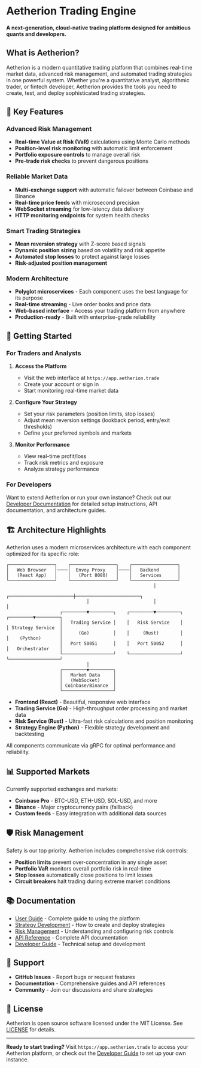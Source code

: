 # Aetherion Trading Engine

**A next-generation, cloud-native trading platform designed for ambitious quants and developers.**

## What is Aetherion?

Aetherion is a modern quantitative trading platform that combines real-time market data, advanced risk management, and automated trading strategies in one powerful system. Whether you're a quantitative analyst, algorithmic trader, or fintech developer, Aetherion provides the tools you need to create, test, and deploy sophisticated trading strategies.

## 🌟 Key Features

### Advanced Risk Management
- **Real-time Value at Risk (VaR)** calculations using Monte Carlo methods
- **Position-level risk monitoring** with automatic limit enforcement
- **Portfolio exposure controls** to manage overall risk
- **Pre-trade risk checks** to prevent dangerous positions

### Reliable Market Data
- **Multi-exchange support** with automatic failover between Coinbase and Binance
- **Real-time price feeds** with microsecond precision
- **WebSocket streaming** for low-latency data delivery
- **HTTP monitoring endpoints** for system health checks

### Smart Trading Strategies
- **Mean reversion strategy** with Z-score based signals
- **Dynamic position sizing** based on volatility and risk appetite
- **Automated stop losses** to protect against large losses
- **Risk-adjusted position management**

### Modern Architecture
- **Polyglot microservices** - Each component uses the best language for its purpose
- **Real-time streaming** - Live order books and price data
- **Web-based interface** - Access your trading platform from anywhere
- **Production-ready** - Built with enterprise-grade reliability

## 🚀 Getting Started

### For Traders and Analysts

1. **Access the Platform**
   - Visit the web interface at `https://app.aetherion.trade`
   - Create your account or sign in
   - Start monitoring real-time market data

2. **Configure Your Strategy**
   - Set your risk parameters (position limits, stop losses)
   - Adjust mean reversion settings (lookback period, entry/exit thresholds)
   - Define your preferred symbols and markets

3. **Monitor Performance**
   - View real-time profit/loss
   - Track risk metrics and exposure
   - Analyze strategy performance

### For Developers

Want to extend Aetherion or run your own instance? Check out our [Developer Documentation](DEVELOPER.md) for detailed setup instructions, API documentation, and architecture guides.

## 🏗️ Architecture Highlights

Aetherion uses a modern microservices architecture with each component optimized for its specific role:

```text
┌─────────────────┐    ┌─────────────────┐    ┌─────────────────┐
│   Web Browser   │────│  Envoy Proxy    │────│   Backend       │
│   (React App)   │    │   (Port 8080)   │    │   Services      │
└─────────────────┘    └─────────────────┘    └─────────────────┘
                                                       │
                              ┌────────────────────────┼────────────────────────┐
                              │                        │                        │
                    ┌─────────▼─────────┐    ┌─────────▼─────────┐    ┌─────────▼─────────┐
                    │   Trading Service │    │   Risk Service    │    │ Strategy Service  │
                    │      (Go)         │    │     (Rust)        │    │    (Python)       │
                    │   Port 50051      │    │   Port 50052      │    │   Orchestrator    │
                    └───────────────────┘    └───────────────────┘    └───────────────────┘
                              │
                    ┌─────────▼─────────┐
                    │   Market Data     │
                    │   (WebSocket)     │
                    │ Coinbase/Binance  │
                    └───────────────────┘
```

- **Frontend (React)** - Beautiful, responsive web interface
- **Trading Service (Go)** - High-throughput order processing and market data
- **Risk Service (Rust)** - Ultra-fast risk calculations and position monitoring  
- **Strategy Engine (Python)** - Flexible strategy development and backtesting

All components communicate via gRPC for optimal performance and reliability.

## 📊 Supported Markets

Currently supported exchanges and markets:

- **Coinbase Pro** - BTC-USD, ETH-USD, SOL-USD, and more
- **Binance** - Major cryptocurrency pairs (fallback)
- **Custom feeds** - Easy integration with additional data sources

## 🛡️ Risk Management

Safety is our top priority. Aetherion includes comprehensive risk controls:

- **Position limits** prevent over-concentration in any single asset
- **Portfolio VaR** monitors overall portfolio risk in real-time
- **Stop losses** automatically close positions to limit losses
- **Circuit breakers** halt trading during extreme market conditions

## 📚 Documentation

- [User Guide](docs/USER_GUIDE.md) - Complete guide to using the platform
- [Strategy Development](docs/STRATEGIES.md) - How to create and deploy strategies
- [Risk Management](docs/RISK.md) - Understanding and configuring risk controls
- [API Reference](docs/API.md) - Complete API documentation
- [Developer Guide](DEVELOPER.md) - Technical setup and development

## 🤝 Support

- **GitHub Issues** - Report bugs or request features
- **Documentation** - Comprehensive guides and API references
- **Community** - Join our discussions and share strategies

## 📄 License

Aetherion is open source software licensed under the MIT License. See [LICENSE](LICENSE) for details.

---

**Ready to start trading?** Visit `https://app.aetherion.trade` to access your Aetherion platform, or check out the [Developer Guide](DEVELOPER.md) to set up your own instance.
